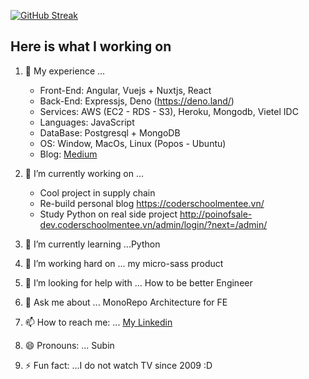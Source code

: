 
[![GitHub Streak](https://streak-stats.demolab.com?user=hoangtranson&exclude_days=Sun%2CSat)](https://git.io/streak-stats)

## Here is what I working on 

1. 🔭 My experience ...
    - Front-End: Angular, Vuejs + Nuxtjs, React
    - Back-End: Expressjs, Deno (https://deno.land/)
    - Services: AWS (EC2 - RDS - S3), Heroku, Mongodb, Vietel IDC
    - Languages: JavaScript
    - DataBase: Postgresql + MongoDB
    - OS: Window, MacOs, Linux (Popos - Ubuntu)
    - Blog: [Medium](https://medium.com/@transonhoang)
2. 👋 I’m currently working on ...
    - Cool project in supply chain
    - Re-build personal blog https://coderschoolmentee.vn/
    - Study Python on real side project http://poinofsale-dev.coderschoolmentee.vn/admin/login/?next=/admin/
        
3. 🌱 I’m currently learning ...Python
    
4. 👯 I’m working hard on ... my micro-sass product
5. 🤔 I’m looking for help with ... How to be better Engineer
6. 💬 Ask me about ... MonoRepo Architecture for FE
7. 📫 How to reach me: ... [My Linkedin](https://www.linkedin.com/in/hoangtranson/)
8. 😄 Pronouns: ... Subin
9. ⚡ Fun fact: ...I do not watch TV since 2009 :D 



